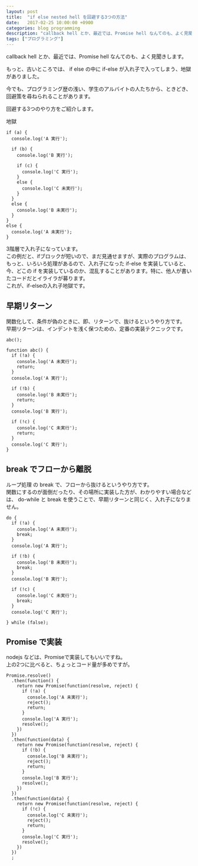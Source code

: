 ```yaml
---
layout: post
title:  "if else nested hell を回避する3つの方法"
date:   2017-02-25 10:00:00 +0900
categories: blog programming
description: "callback hell とか、最近では、Promise hell なんてのも、よく見聞きします。もっと、古いところでは、 if else の中に if-else が入れ子で入ってしまう、地獄がありました。この問題の回避方法をご紹介します。"
tags: ["プログラミング"]
---
```


callback hell とか、最近では、Promise hell なんてのも、よく見聞きします。  

もっと、古いところでは、 if else の中に if-else が入れ子で入ってしまう、地獄がありました。  

今でも、プログラミング歴の浅い、学生のアルバイトの人たちから、ときどき、回避策を尋ねられることがあります。  

回避する3つのやり方をご紹介します。

地獄
```
if (a) {
  console.log('A 実行');

  if (b) {
    console.log('B 実行');

    if (c) {
      console.log('C 実行');
    }
    else {
      console.log('C 未実行');
    }
  }
  else {
    console.log('B 未実行');
  }
}
else {
  console.log('A 未実行');
}
```
3階層で入れ子になっています。  
この例だと、ifブロックが短いので、まだ見通せますが、実際のプログラムは、もっと、いろいろ処理があるので、入れ子になった if-else を実装していると、今、どこの if を実装しているのか、混乱することがあります。特に、他人が書いたコードだとイライラが募ります。  
これが、if-elseの入れ子地獄です。

## 早期リターン

関数化して、条件が偽のときに、即、リターンで、抜けるというやり方です。  
早期リターンは、インデントを浅く保つための、定番の実装テクニックです。  

```
abc();

function abc() {
  if (!a) {
    console.log('A 未実行');
    return;
  }
  console.log('A 実行');
  
  if (!b) {
    console.log('B 未実行');
    return;
  }
  console.log('B 実行');
  
  if (!c) {
    console.log('C 未実行');
    return;
  }
  console.log('C 実行');
}
```

## break でフローから離脱

ループ処理 の break で、フローから抜けるというやり方です。  
関数にするのが面倒だったり、その場所に実装した方が、わかりやすい場合などは、
do-while と break を使うことで、早期リターンと同じく、入れ子になりません。
```
do {
  if (!a) {
    console.log('A 未実行');
    break;
  }
  console.log('A 実行');
  
  if (!b) {
    console.log('B 未実行');
    break;
  }
  console.log('B 実行');
  
  if (!c) {
    console.log('C 未実行');
    break;
  }
  console.log('C 実行');
  
} while (false);

```

## Promise で実装

nodejs などは、Promiseで実装してもいいですね。  
上の2つに比べると、ちょっとコード量が多めですが。  
```
Promise.resolve()
  .then(function() {
    return new Promise(function(resolve, reject) {
      if (!a) {
        console.log('A 未実行');
        reject();
        return;
      }
      console.log('A 実行');
      resolve();
    })
  })
  .then(function(data) {
    return new Promise(function(resolve, reject) {
      if (!b) {
        console.log('B 未実行');
        reject();
        return;
      }
      console.log('B 実行');
      resolve();
    })
  })
  .then(function(data) {
    return new Promise(function(resolve, reject) {
      if (!c) {
        console.log('C 未実行');
        reject();
        return;
      }
      console.log('C 実行');
      resolve();
    })
  })
  ;

```

